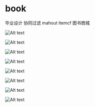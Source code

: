 # book
毕业设计 
协同过滤 mahout itemcf 图书商城

![Alt text](https://github.com/quentinyy/book/raw/master/screenshots/1.png)

![Alt text](https://github.com/quentinyy/book/raw/master/screenshots/2.png)

![Alt text](https://github.com/quentinyy/book/raw/master/screenshots/3.png)

![Alt text](https://github.com/quentinyy/book/raw/master/screenshots/4.png)

![Alt text](https://github.com/quentinyy/book/raw/master/screenshots/5.png)

![Alt text](https://github.com/quentinyy/book/raw/master/screenshots/6.png)

![Alt text](https://github.com/quentinyy/book/raw/master/screenshots/7.png)

![Alt text](https://github.com/quentinyy/book/raw/master/screenshots/8.png)
